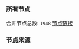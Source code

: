 ### 所有节点
合并节点总数: `1948`
[节点链接](https://raw.githubusercontent.com/rzhy1/11/master/sub/sub_merge_base64.txt)

### 节点来源